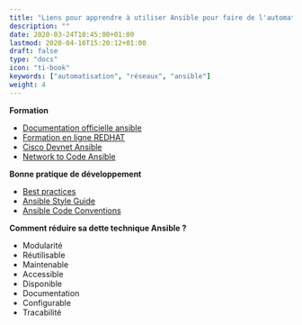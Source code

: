 ```yaml
---
title: "Liens pour apprendre à utiliser Ansible pour faire de l'automatisation"
description: ""
date: 2020-03-24T10:45:00+01:00
lastmod: 2020-04-16T15:20:12+01:00
draft: false
type: "docs"
icon: "ti-book"
keywords: ["automatisation", "réseaux", "ansible"]
weight: 4
---
```



**Formation**

* [Documentation officielle ansible](https://docs.ansible.com/)
* [Formation en ligne REDHAT](https://github.com/network-automation/linklight)
* [Cisco Devnet Ansible](https://learninglabs.cisco.com/modules/sdx-ansible-intro)
* [Network to Code Ansible](https://github.com/networktocode/awesome-network-automation)

**Bonne pratique de développement**

* [Best practices](https://docs.ansible.com/ansible/latest/user_guide/playbooks_best_practices.html)
* [Ansible Style Guide](https://github.com/whitecloud/ansible-styleguide)
* [Ansible Code Conventions](https://openedx.atlassian.net/wiki/spaces/OpenOPS/pages/26837527/Ansible+Code+Conventions)


**Comment réduire sa dette technique Ansible ?**

* Modularité
* Réutilisable
* Maintenable
* Accessible
* Disponible
* Documentation 
* Configurable
* Tracabilité